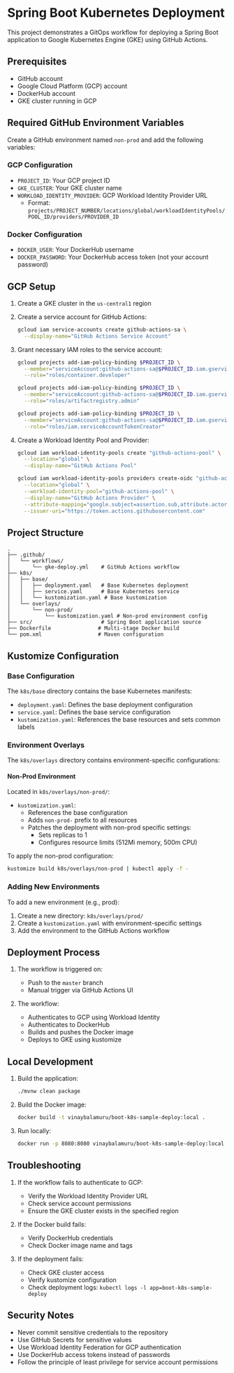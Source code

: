 # Spring Boot Kubernetes Deployment

This project demonstrates a GitOps workflow for deploying a Spring Boot application to Google Kubernetes Engine (GKE) using GitHub Actions.

## Prerequisites

- GitHub account
- Google Cloud Platform (GCP) account
- DockerHub account
- GKE cluster running in GCP

## Required GitHub Environment Variables

Create a GitHub environment named `non-prod` and add the following variables:

### GCP Configuration
- `PROJECT_ID`: Your GCP project ID
- `GKE_CLUSTER`: Your GKE cluster name
- `WORKLOAD_IDENTITY_PROVIDER`: GCP Workload Identity Provider URL
  - Format: `projects/PROJECT_NUMBER/locations/global/workloadIdentityPools/POOL_ID/providers/PROVIDER_ID`

### Docker Configuration
- `DOCKER_USER`: Your DockerHub username
- `DOCKER_PASSWORD`: Your DockerHub access token (not your account password)

## GCP Setup

1. Create a GKE cluster in the `us-central1` region
2. Create a service account for GitHub Actions:
   ```bash
   gcloud iam service-accounts create github-actions-sa \
     --display-name="GitHub Actions Service Account"
   ```

3. Grant necessary IAM roles to the service account:
   ```bash
   gcloud projects add-iam-policy-binding $PROJECT_ID \
     --member="serviceAccount:github-actions-sa@$PROJECT_ID.iam.gserviceaccount.com" \
     --role="roles/container.developer"

   gcloud projects add-iam-policy-binding $PROJECT_ID \
     --member="serviceAccount:github-actions-sa@$PROJECT_ID.iam.gserviceaccount.com" \
     --role="roles/artifactregistry.admin"

   gcloud projects add-iam-policy-binding $PROJECT_ID \
     --member="serviceAccount:github-actions-sa@$PROJECT_ID.iam.gserviceaccount.com" \
     --role="roles/iam.serviceAccountTokenCreator"
   ```

4. Create a Workload Identity Pool and Provider:
   ```bash
   gcloud iam workload-identity-pools create "github-actions-pool" \
     --location="global" \
     --display-name="GitHub Actions Pool"

   gcloud iam workload-identity-pools providers create-oidc "github-actions-provider" \
     --location="global" \
     --workload-identity-pool="github-actions-pool" \
     --display-name="GitHub Actions Provider" \
     --attribute-mapping="google.subject=assertion.sub,attribute.actor=assertion.actor,attribute.repository=assertion.repository" \
     --issuer-uri="https://token.actions.githubusercontent.com"
   ```

## Project Structure

```
.
├── .github/
│   └── workflows/
│       └── gke-deploy.yml    # GitHub Actions workflow
├── k8s/
│   ├── base/
│   │   ├── deployment.yaml   # Base Kubernetes deployment
│   │   ├── service.yaml      # Base Kubernetes service
│   │   └── kustomization.yaml # Base kustomization
│   └── overlays/
│       └── non-prod/
│           └── kustomization.yaml # Non-prod environment config
├── src/                      # Spring Boot application source
├── Dockerfile               # Multi-stage Docker build
└── pom.xml                  # Maven configuration
```

## Kustomize Configuration

### Base Configuration
The `k8s/base` directory contains the base Kubernetes manifests:
- `deployment.yaml`: Defines the base deployment configuration
- `service.yaml`: Defines the base service configuration
- `kustomization.yaml`: References the base resources and sets common labels

### Environment Overlays
The `k8s/overlays` directory contains environment-specific configurations:

#### Non-Prod Environment
Located in `k8s/overlays/non-prod/`:
- `kustomization.yaml`: 
  - References the base configuration
  - Adds `non-prod-` prefix to all resources
  - Patches the deployment with non-prod specific settings:
    - Sets replicas to 1
    - Configures resource limits (512Mi memory, 500m CPU)

To apply the non-prod configuration:
```bash
kustomize build k8s/overlays/non-prod | kubectl apply -f -
```

### Adding New Environments
To add a new environment (e.g., prod):
1. Create a new directory: `k8s/overlays/prod/`
2. Create a `kustomization.yaml` with environment-specific settings
3. Add the environment to the GitHub Actions workflow

## Deployment Process

1. The workflow is triggered on:
   - Push to the `master` branch
   - Manual trigger via GitHub Actions UI

2. The workflow:
   - Authenticates to GCP using Workload Identity
   - Authenticates to DockerHub
   - Builds and pushes the Docker image
   - Deploys to GKE using kustomize

## Local Development

1. Build the application:
   ```bash
   ./mvnw clean package
   ```

2. Build the Docker image:
   ```bash
   docker build -t vinaybalamuru/boot-k8s-sample-deploy:local .
   ```

3. Run locally:
   ```bash
   docker run -p 8080:8080 vinaybalamuru/boot-k8s-sample-deploy:local
   ```

## Troubleshooting

1. If the workflow fails to authenticate to GCP:
   - Verify the Workload Identity Provider URL
   - Check service account permissions
   - Ensure the GKE cluster exists in the specified region

2. If the Docker build fails:
   - Verify DockerHub credentials
   - Check Docker image name and tags

3. If the deployment fails:
   - Check GKE cluster access
   - Verify kustomize configuration
   - Check deployment logs: `kubectl logs -l app=boot-k8s-sample-deploy`

## Security Notes

- Never commit sensitive credentials to the repository
- Use GitHub Secrets for sensitive values
- Use Workload Identity Federation for GCP authentication
- Use DockerHub access tokens instead of passwords
- Follow the principle of least privilege for service account permissions 